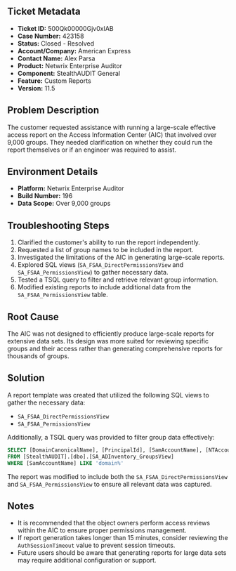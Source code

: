 ## Ticket Metadata
- **Ticket ID:** 500Qk00000Gjv0xIAB
- **Case Number:** 423158
- **Status:** Closed - Resolved
- **Account/Company:** American Express
- **Contact Name:** Alex Parsa
- **Product:** Netwrix Enterprise Auditor
- **Component:** StealthAUDIT General
- **Feature:** Custom Reports
- **Version:** 11.5

## Problem Description
The customer requested assistance with running a large-scale effective access report on the Access Information Center (AIC) that involved over 9,000 groups. They needed clarification on whether they could run the report themselves or if an engineer was required to assist.

## Environment Details
- **Platform:** Netwrix Enterprise Auditor
- **Build Number:** 196
- **Data Scope:** Over 9,000 groups

## Troubleshooting Steps
1. Clarified the customer's ability to run the report independently.
2. Requested a list of group names to be included in the report.
3. Investigated the limitations of the AIC in generating large-scale reports.
4. Explored SQL views (`SA_FSAA_DirectPermissionsView` and `SA_FSAA_PermissionsView`) to gather necessary data.
5. Tested a TSQL query to filter and retrieve relevant group information.
6. Modified existing reports to include additional data from the `SA_FSAA_PermissionsView` table.

## Root Cause
The AIC was not designed to efficiently produce large-scale reports for extensive data sets. Its design was more suited for reviewing specific groups and their access rather than generating comprehensive reports for thousands of groups.

## Solution
A report template was created that utilized the following SQL views to gather the necessary data:
- `SA_FSAA_DirectPermissionsView`
- `SA_FSAA_PermissionsView`

Additionally, a TSQL query was provided to filter group data effectively:
```sql
SELECT [DomainCanonicalName], [PrincipalId], [SamAccountName], [NTAccount], [DisplayName], [IsDeleted], [DistinguishedName], [GroupScope], [GroupTarget], [DirectMemberCount]
FROM [StealthAUDIT].[dbo].[SA_ADInventory_GroupsView]
WHERE [SamAccountName] LIKE 'domain%'
```
The report was modified to include both the `SA_FSAA_DirectPermissionsView` and `SA_FSAA_PermissionsView` to ensure all relevant data was captured.

## Notes
- It is recommended that the object owners perform access reviews within the AIC to ensure proper permissions management.
- If report generation takes longer than 15 minutes, consider reviewing the `AuthSessionTimeout` value to prevent session timeouts.
- Future users should be aware that generating reports for large data sets may require additional configuration or support.